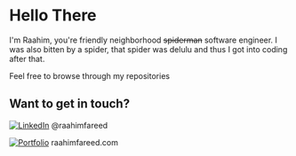 # Hello There
I'm Raahim, you're friendly neighborhood ~~spiderman~~ software engineer. I was also bitten by a spider, that spider was delulu and thus I got into coding after that.


Feel free to browse through my repositories


## Want to get in touch?
[<img src="https://cdn.jsdelivr.net/gh/devicons/devicon@latest/icons/linkedin/linkedin-original.svg" alt="LinkedIn" />](https://linkedin.com/in/raahimfareed/) @raahimfareed

[<img src="https://cdn.jsdelivr.net/gh/devicons/devicon@latest/icons/devicon/devicon-original.svg" alt="Portfolio" />](https://raahimfareed.com) raahimfareed.com

